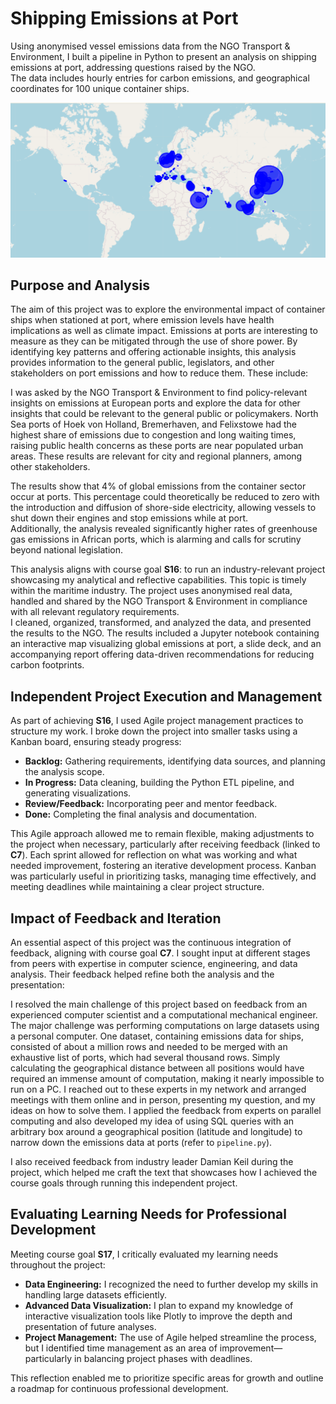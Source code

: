 # Shipping Emissions at Port

Using anonymised vessel emissions data from the NGO Transport & Environment, I built a pipeline in Python to present an analysis on shipping emissions at port, addressing questions raised by the NGO.  
The data includes hourly entries for carbon emissions, and geographical coordinates for 100 unique container ships.

![World map emissions](/media/port_emissions_map.png "Emissions at Port")

## Purpose and Analysis
The aim of this project was to explore the environmental impact of container ships when stationed at port, where emission levels have health implications as well as climate impact. Emissions at ports are interesting to measure as they can be mitigated through the use of shore power. By identifying key patterns and offering actionable insights, this analysis provides information to the general public, legislators, and other stakeholders on port emissions and how to reduce them. These include:

I was asked by the NGO Transport & Environment to find policy-relevant insights on emissions at European ports and explore the data for other insights that could be relevant to the general public or policymakers. North Sea ports of Hoek von Holland, Bremerhaven, and Felixstowe had the highest share of emissions due to congestion and long waiting times, raising public health concerns as these ports are near populated urban areas. These results are relevant for city and regional planners, among other stakeholders.

The results show that 4% of global emissions from the container sector occur at ports. This percentage could theoretically be reduced to zero with the introduction and diffusion of shore-side electricity, allowing vessels to shut down their engines and stop emissions while at port.  
Additionally, the analysis revealed significantly higher rates of greenhouse gas emissions in African ports, which is alarming and calls for scrutiny beyond national legislation.

This analysis aligns with course goal **S16**: to run an industry-relevant project showcasing my analytical and reflective capabilities. This topic is timely within the maritime industry. The project uses anonymised real data, handled and shared by the NGO Transport & Environment in compliance with all relevant regulatory requirements.  
I cleaned, organized, transformed, and analyzed the data, and presented the results to the NGO. The results included a Jupyter notebook containing an interactive map visualizing global emissions at port, a slide deck, and an accompanying report offering data-driven recommendations for reducing carbon footprints.

## Independent Project Execution and Management
As part of achieving **S16**, I used Agile project management practices to structure my work. I broke down the project into smaller tasks using a Kanban board, ensuring steady progress:

- **Backlog:** Gathering requirements, identifying data sources, and planning the analysis scope.
- **In Progress:** Data cleaning, building the Python ETL pipeline, and generating visualizations.
- **Review/Feedback:** Incorporating peer and mentor feedback.
- **Done:** Completing the final analysis and documentation.

This Agile approach allowed me to remain flexible, making adjustments to the project when necessary, particularly after receiving feedback (linked to **C7**). Each sprint allowed for reflection on what was working and what needed improvement, fostering an iterative development process. Kanban was particularly useful in prioritizing tasks, managing time effectively, and meeting deadlines while maintaining a clear project structure.

## Impact of Feedback and Iteration
An essential aspect of this project was the continuous integration of feedback, aligning with course goal **C7**. I sought input at different stages from peers with expertise in computer science, engineering, and data analysis. Their feedback helped refine both the analysis and the presentation:

I resolved the main challenge of this project based on feedback from an experienced computer scientist and a computational mechanical engineer. The major challenge was performing computations on large datasets using a personal computer. One dataset, containing emissions data for ships, consisted of about a million rows and needed to be merged with an exhaustive list of ports, which had several thousand rows. Simply calculating the geographical distance between all positions would have required an immense amount of computation, making it nearly impossible to run on a PC. I reached out to these experts in my network and arranged meetings with them online and in person, presenting my question, and my ideas on how to solve them. I applied the feedback from experts on parallel computing and also developed my idea of using SQL queries with an arbitrary box around a geographical position (latitude and longitude) to narrow down the emissions data at ports (refer to `pipeline.py`).

I also received feedback from industry leader Damian Keil during the project, which helped me craft the text that showcases how I achieved the course goals through running this independent project.

## Evaluating Learning Needs for Professional Development
Meeting course goal **S17**, I critically evaluated my learning needs throughout the project:

- **Data Engineering:** I recognized the need to further develop my skills in handling large datasets efficiently.
- **Advanced Data Visualization:** I plan to expand my knowledge of interactive visualization tools like Plotly to improve the depth and presentation of future analyses.
- **Project Management:** The use of Agile helped streamline the process, but I identified time management as an area of improvement—particularly in balancing project phases with deadlines.

This reflection enabled me to prioritize specific areas for growth and outline a roadmap for continuous professional development.
